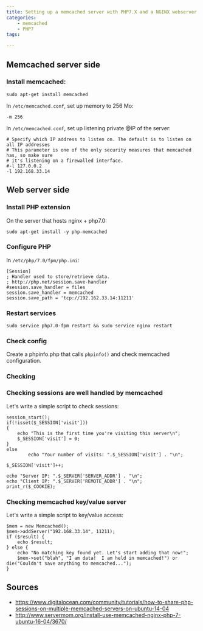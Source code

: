 ```yaml
---
title: Setting up a memcached server with PHP7.X and a NGINX webserver 
categories:
    - memcached
    - PHP7
tags:

---
```


## Memcached server side

### Install memcached:
    
    sudo apt-get install memcached

In `/etc/memcached.conf`, set up memory to 256 Mo:

    -m 256
    
In `/etc/memcached.conf`, set up listening private @IP of the server:

    # Specify which IP address to listen on. The default is to listen on all IP addresses
    # This parameter is one of the only security measures that memcached has, so make sure
    # it's listening on a firewalled interface.
    #-l 127.0.0.2
    -l 192.168.33.14

    
## Web server side


### Install PHP extension
 
On the server that hosts nginx + php7.0:

    sudo apt-get install -y php-memcached
    
### Configure PHP

In `/etc/php/7.0/fpm/php.ini`:

    [Session]
    ; Handler used to store/retrieve data.
    ; http://php.net/session.save-handler
    #session.save_handler = files
    session.save_handler = memcached
    session.save_path = 'tcp://192.162.33.14:11211'

### Restart services

    sudo service php7.0-fpm restart && sudo service nginx restart
    
### Check config    
    
Create a phpinfo.php that calls `phpinfo()` and check memcached configuration.

### Checking

### Checking sessions are well handled by memcached

Let's write a simple script to check sessions:
    
    session_start();
    if(!isset($_SESSION['visit']))
    {   
        echo "This is the first time you're visiting this server\n";
        $_SESSION['visit'] = 0;
    }   
    else
            echo "Your number of visits: ".$_SESSION['visit'] . "\n";

    $_SESSION['visit']++;

    echo "Server IP: ".$_SERVER['SERVER_ADDR'] . "\n";
    echo "Client IP: ".$_SERVER['REMOTE_ADDR'] . "\n";
    print_r($_COOKIE);


### Checking memcached key/value server

Let's write a simple script to key/value access:

    $mem = new Memcached();
    $mem->addServer("192.168.33.14", 11211);
    if ($result) {
        echo $result;
    } else {
        echo "No matching key found yet. Let's start adding that now!";
        $mem->set("blah", "I am data!  I am held in memcached!") or die("Couldn't save anything to memcached...");
    }   
    
    
 ## Sources
 
 * https://www.digitalocean.com/community/tutorials/how-to-share-php-sessions-on-multiple-memcached-servers-on-ubuntu-14-04
 * http://www.servermom.org/install-use-memcached-nginx-php-7-ubuntu-16-04/3670/
